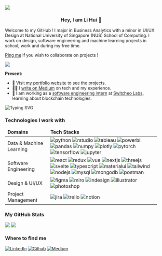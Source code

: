 <img src="https://capsule-render.vercel.app/api?type=rect&color=0:d2e8fb,100:fee2d6&height=100&section=header" />

<h3 align="center">Hey, I am Li Hui 👋</h3>
Welcome to my GitHub !
I major in Business Analytics with a minor in UI/UX Design at National University of Singapore (NUS) School of Computing. I work on design, software engineering and machine learning projects in school, work and during my free time.  

[Ping me](https://t.me/lihuicham) if you wish to collaborate on projects !  

![](https://komarev.com/ghpvc/?username=lihuicham&style=flat-square)

<b>Present: </b>
* 🔗 Visit [my portfolio website](https://www.lihuicham.com/) to see the projects. 
* ✍🏼 I [write on Medium](https://medium.com/@lihuicham) on tech and my experience. 
* 💼 I am working as a [software engineering intern](https://www.linkedin.com/in/lihuicham) at [Switcheo Labs](https://www.switcheo.com/), learning about blockchain technologies. 

<img src="https://readme-typing-svg.demolab.com?font=source+code+pro&weight=500&duration=2500&pause=1000&color=F78415&width=435&lines=I+design+user-friendly+interfaces+%F0%9F%8E%A8;I+develop+reliable+apps+%F0%9F%92%BB;I+build+practical+ML+models+%F0%9F%A7%B1;I+write+about+tech+%E2%9A%A1%EF%B8%8F" alt="Typing SVG"/>

<h3>Technologies I work with</h3>
<table>
    <thead>
        <tr>
            <td><b>Domains</b></td>
            <td><b>Tech Stacks</b></td>
        </tr>
    </thead>
    <tbody>
        <tr>
            <td>Data & Machine Learning</td>
            <td>
                <img src="https://img.shields.io/badge/Python-FFD43B?style=for-the-badge&logo=python&logoColor=blue" alt="python" />
                <img src="https://img.shields.io/badge/RStudio-75AADB?style=for-the-badge&logo=RStudio&logoColor=white" alt="rstudio" />
                <img src="https://img.shields.io/badge/Tableau-E97627?style=for-the-badge&logo=Tableau&logoColor=white" alt="tableau" />
                <img src="https://img.shields.io/badge/PowerBI-F2C811?style=for-the-badge&logo=Power%20BI&logoColor=white" alt="powerbi" />
                <img src="https://img.shields.io/badge/Pandas-2C2D72?style=for-the-badge&logo=pandas&logoColor=white" alt="pandas"/>
                <img src="https://img.shields.io/badge/Numpy-777BB4?style=for-the-badge&logo=numpy&logoColor=white" alt="numpy"/>
                <img src="https://img.shields.io/badge/Plotly-239120?style=for-the-badge&logo=plotly&logoColor=white" alt="plotly"/>
                <img src="https://img.shields.io/badge/PyTorch-EE4C2C?style=for-the-badge&logo=pytorch&logoColor=white" alt="pytorch"/>
                <img src="https://img.shields.io/badge/TensorFlow-FF6F00?style=for-the-badge&logo=tensorflow&logoColor=white" alt="tensorflow"/>
                <img src="https://img.shields.io/badge/Jupyter-F37626.svg?&style=for-the-badge&logo=Jupyter&logoColor=white" alt="jupyter" />
            </td>
        </tr>
        <tr>
            <td>Software Engineering</td>
            <td>
                <img src="https://img.shields.io/badge/React-20232A?style=for-the-badge&logo=react&logoColor=61DAFB" alt="react"/>
                <img src="https://img.shields.io/badge/Redux-593D88?style=for-the-badge&logo=redux&logoColor=white" alt="redux"/>
                <img src="https://img.shields.io/badge/Vue.js-35495E?style=for-the-badge&logo=vuedotjs&logoColor=4FC08D" alt="vue"/>
                <img src="https://img.shields.io/badge/next.js-000000?style=for-the-badge&logo=nextdotjs&logoColor=white" alt="nextjs"/>
                <img src="https://img.shields.io/badge/ThreeJs-black?style=for-the-badge&logo=three.js&logoColor=white" alt="threejs"/>
                <img src="https://img.shields.io/badge/Svelte-4A4A55?style=for-the-badge&logo=svelte&logoColor=FF3E00" alt="svelte"/>
                <img src="https://img.shields.io/badge/TypeScript-007ACC?style=for-the-badge&logo=typescript&logoColor=white" alt="typescript"/>
                <img src="https://img.shields.io/badge/Material%20UI-007FFF?style=for-the-badge&logo=mui&logoColor=white" alt="materialui"/>
                <img src="https://img.shields.io/badge/Tailwind_CSS-38B2AC?style=for-the-badge&logo=tailwind-css&logoColor=white" alt="tailwind"/>
                <img src="https://img.shields.io/badge/Node.js-339933?style=for-the-badge&logo=nodedotjs&logoColor=white" alt="nodejs"/>
                <img src="https://img.shields.io/badge/MySQL-005C84?style=for-the-badge&logo=mysql&logoColor=white" alt="mysql"/>
                <img src="https://img.shields.io/badge/MongoDB-4EA94B?style=for-the-badge&logo=mongodb&logoColor=white" alt="mongodb"/>
                <img src="https://img.shields.io/badge/Postman-FF6C37?style=for-the-badge&logo=Postman&logoColor=white" alt="postman"/>
            </td>
        </tr>
        <tr>
            <td>Design & UI/UX</td>
            <td>
                <img src="https://img.shields.io/badge/Figma-F24E1E?style=for-the-badge&logo=figma&logoColor=white" alt="figma"/>
                <img src="https://img.shields.io/badge/Miro-F7C922?style=for-the-badge&logo=Miro&logoColor=050036" alt="miro"/>
                <img src="https://img.shields.io/badge/Adobe%20InDesign-FF3366?style=for-the-badge&logo=Adobe%20InDesign&logoColor=white" alt="indesign"/>
                <img src="https://img.shields.io/badge/Adobe%20Illustrator-FF9A00?style=for-the-badge&logo=adobe%20illustrator&logoColor=white" alt="illustrator"/>
                <img src="https://img.shields.io/badge/Adobe%20Photoshop-31A8FF?style=for-the-badge&logo=Adobe%20Photoshop&logoColor=black" alt="photoshop"/>
            </td>
        </tr>
        <tr>
            <td>Project Management</td>
            <td>
                <img src="https://img.shields.io/badge/Jira-0052CC?style=for-the-badge&logo=Jira&logoColor=white" alt="jira"/>
                <img src="https://img.shields.io/badge/Trello-0052CC?style=for-the-badge&logo=trello&logoColor=white" alt="trello"/>
                <img src="https://img.shields.io/badge/Notion-000000?style=for-the-badge&logo=notion&logoColor=white" alt="notion"/>
            </td>
        </tr>
    </tbody>
</table>


<h3>My GitHub Stats</h3>
<p>
    <img src="https://github-readme-stats.vercel.app/api?username=lihuicham&count_private=true&show_icons=true&theme=transparent&bg_color=00000000&hide_border=true" />
    <img src="https://github-readme-stats.vercel.app/api/top-langs/?username=lihuicham&size_weight=0.5&count_weight=0.5&layout=compact&theme=transparent&bg_color=00000000&hide_border=true" />
</p>

<h3>Where to find me</h3>
<p>
    <a href="https://www.linkedin.com/in/lihuicham" target="_blank"><img alt="LinkedIn" src="https://img.shields.io/badge/linkedin-%230077B5.svg?&style=for-the-badge&logo=linkedin&logoColor=white"></a>
    <a href="https://github.com/lihuicham" target="_blank"><img alt="Github" src="https://img.shields.io/badge/GitHub-%2312100E.svg?&style=for-the-badge&logo=Github&logoColor=white"></a> 
    <a href="https://medium.com/@lihuicham" target="_blank"><img alt="Medium" src="https://img.shields.io/badge/medium-%2312100E.svg?&style=for-the-badge&logo=medium&logoColor=white"></a>
</p>
